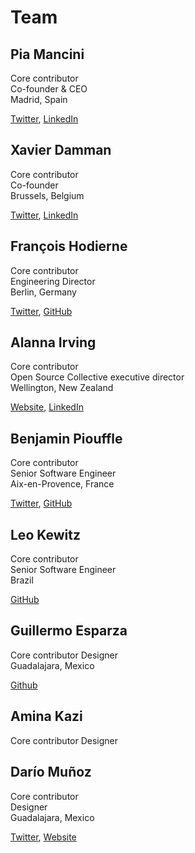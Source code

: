 # Team

## **Pia Mancini**

Core contributor  
Co-founder & CEO  
Madrid, Spain

[Twitter](https://twitter.com/piamancini%20), [LinkedIn](https://www.linkedin.com/in/piamancini/)

## **Xavier Damman**

Core contributor  
Co-founder  
Brussels, Belgium

[Twitter](https://twitter.com/xdamman), [LinkedIn](https://www.linkedin.com/in/xavierdamman)

## **François Hodierne**

Core contributor  
Engineering Director  
Berlin, Germany

[Twitter](https://twitter.com/znarf), [GitHub](https://github.com/znarf)

## **Alanna Irving**

Core contributor  
Open Source Collective executive director  
Wellington, New Zealand

[Website](https://alanna.space), [LinkedIn](https://www.linkedin.com/in/alannairving83/)

## **Benjamin Piouffle**

Core contributor  
Senior Software Engineer  
Aix-en-Provence, France

[Twitter](https://twitter.com/betree83), [GitHub](https://github.com/Betree)

## **Leo Kewitz**

Core contributor  
Senior Software Engineer  
Brazil

[GitHub](https://github.com/kewitz)

## **Guillermo Esparza**

Core contributor
Designer  
Guadalajara, Mexico

[Github](https://github.com/Memo-Es)

## **Amina Kazi**

Core contributor
Designer  

## **Darío Muñoz**

Core contributor  
Designer  
Guadalajara, Mexico

[Twitter](https://twitter.com/cuiki), [Website](http://www.tafka.mx/)

